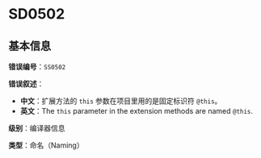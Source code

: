 ﻿# SD0502
## 基本信息

**错误编号**：`SS0502`

**错误叙述**：

* **中文**：扩展方法的 `this` 参数在项目里用的是固定标识符 `@this`。
* **英文**：The `this` parameter in the extension methods are named `@this`.

**级别**：编译器信息

**类型**：命名（Naming）

